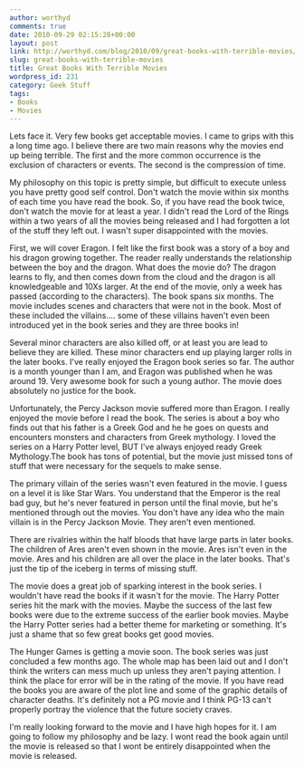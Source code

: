 ```yaml
---
author: worthyd
comments: true
date: 2010-09-29 02:15:28+00:00
layout: post
link: http://worthyd.com/blog/2010/09/great-books-with-terrible-movies/
slug: great-books-with-terrible-movies
title: Great Books With Terrible Movies
wordpress_id: 231
category: Geek Stuff
tags:
- Books
- Movies
---
```


Lets face it. Very few books get acceptable movies.  I came to grips with this a long time ago.  I believe there are two main reasons why the movies end up being terrible.  The first and the more common occurrence is the exclusion of characters or events. The second is the compression of time.  

My philosophy on this topic is pretty simple, but difficult to execute unless you have pretty good self control.  Don't watch the movie within six months of each time you have read the book.  So, if you have read the book twice, don't watch the movie for at least a year.   I didn't read the Lord of the Rings within a two years of all the movies being released and I had forgotten a lot of the stuff they left out.  I wasn't super disappointed with the movies.
<!-- more -->
First, we will cover Eragon.   I felt like the first book was a story of a boy and his dragon growing together. The reader really understands the relationship between the boy and the dragon.  What does the movie do?  The dragon learns to fly, and then comes down from the cloud and the dragon is all knowledgeable and 10Xs larger.  At the end of the movie, only a week has passed (according to the characters). The book spans six months.  The movie includes scenes and characters that were not in the book. Most of these included the villains.... some of these villains haven't even been introduced yet in the book series and they are three books in!  

Several minor characters are also killed off, or at least you are lead to believe they are killed.  These minor characters end up playing larger rolls in the later books.  I've really enjoyed the Eragon book series so far.  The author is a month younger than I am, and Eragon was published when he was around 19.  Very awesome book for such a young author. The movie does absolutely no justice for the book.



Unfortunately, the Percy Jackson movie suffered more than Eragon.  I really enjoyed the movie before I read the book. The series is about a boy who finds out that his father is a Greek God and he he goes on quests and encounters monsters and characters from Greek mythology. I loved the series on a Harry Potter level, BUT I've always enjoyed ready Greek Mythology.The book has tons of potential, but the movie just missed tons of stuff that were necessary for the sequels to make sense. 

The primary villain of the series wasn't even featured in the movie.  I guess on a level it is like Star Wars.  You understand that the Emperor is the real bad guy, but he's never featured in person until the final movie, but he's mentioned through out the movies.  You don't have any idea who the main villain is in the Percy Jackson Movie.  They aren't even mentioned.

There are rivalries within the half bloods that have large parts in later books. The children of Ares aren't even shown in the movie. Ares isn't even in the movie. Ares and his children are all over the place in the later books.  That's just the tip of the iceberg in terms of missing stuff.

The movie does a great job of sparking interest in the book series.  I wouldn't have read the books if it wasn't for the movie.  The Harry Potter series hit the mark with the movies.  Maybe the success of the last few books were due to the extreme success of the earlier book movies. Maybe the Harry Potter series had a better theme for marketing or something.  It's just a shame that so few great books get good movies.  

The Hunger Games is getting a movie soon. The book series was just concluded a few months ago. The whole map has been laid out and I don't think the writers can mess much up unless they aren't paying attention.  I think the place for error will be in the rating of the movie.  If you have read the books you are aware of the plot line and some of the graphic details of character deaths. It's definitely not a PG movie and I think PG-13 can't properly portray the violence that the future society craves.  

I'm really looking forward to the movie and I have high hopes for it.  I am going to follow my philosophy and be lazy. I wont read the book again until the movie is released so that I wont be entirely disappointed when the movie is released.
